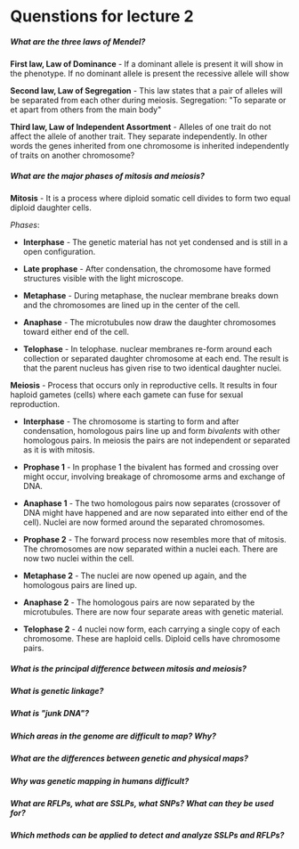 # Quenstions for lecture 2



##### What are the three laws of Mendel?

**First law, Law of Dominance** - If a dominant allele is present it will show in the phenotype. If no dominant allele is present the recessive allele will show

**Second law, Law of Segregation** - This law states that a pair of alleles will be separated from each other during meiosis.
Segregation: "To separate or et apart from others from the main body"

**Third law, Law of Independent Assortment** - Alleles of one trait do not affect the allele of another trait. They separate independently. In other words the genes inherited from one chromosome is inherited independently of traits on another chromosome?

##### What are the major phases of mitosis and meiosis?

**Mitosis** - It is a process where diploid somatic cell divides to form two equal diploid daughter cells.

*Phases*:

- **Interphase** - The genetic material has not yet condensed and is still in a open configuration.

- **Late prophase** - After condensation, the chromosome have formed structures visible with the light microscope.

- **Metaphase** - During metaphase, the nuclear membrane breaks down and the chromosomes are lined up in the center of the cell.

- **Anaphase** - The microtubules now draw the daughter chromosomes toward either end of the cell.

- **Telophase** - In telophase. nuclear membranes re-form around each collection or separated daughter chromosome at each end. The result is that the parent nucleus has given rise to two identical daughter nuclei.



**Meiosis** - Process that occurs only in reproductive cells. It results in four haploid gametes (cells) where each gamete can fuse for sexual reproduction.

- **Interphase** - The chromosome is starting to form and after condensation, homologous pairs line up and form *bivalents* with other homologous pairs. In meiosis the pairs are not independent or separated as it is with mitosis.

- **Prophase 1** - In prophase 1 the bivalent has formed and crossing over might occur, involving breakage of chromosome arms and exchange of DNA.

- **Anaphase 1** - The two homologous pairs now separates (crossover of DNA might have happened and are now separated into either end of the cell). Nuclei are now formed around the separated chromosomes.

- **Prophase 2** - The forward process now resembles more that of mitosis. The chromosomes are now separated within a nuclei each. There are now two nuclei within the cell.

- **Metaphase 2** - The nuclei are now opened up again, and the homologous pairs are lined up.

- **Anaphase 2** - The homologous pairs are now separated by the microtubules. There are now four separate areas with genetic material.

- **Telophase 2** - 4 nuclei now form, each carrying a single copy of each chromosome. These are haploid cells. Diploid cells have chromosome pairs.

##### What is the principal difference between mitosis and meiosis?




##### What is genetic linkage?
##### What is "junk DNA"?
##### Which areas in the genome are difficult to map? Why?
##### What are the differences between genetic and physical maps?
##### Why was genetic mapping in humans difficult?
##### What are RFLPs, what are SSLPs, what SNPs? What can they be used for?
##### Which methods can be applied to detect and analyze SSLPs and RFLPs?
